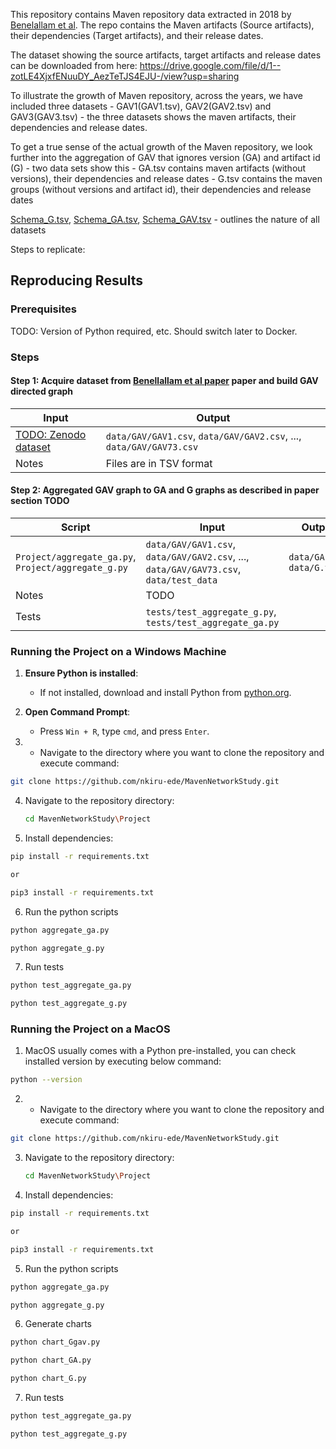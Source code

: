 

This repository contains Maven repository data extracted in 2018 by [Benelallam et al](https://ieeexplore.ieee.org/iel7/8804710/8816727/08816814.pdf). The repo contains the Maven artifacts (Source artifacts), their dependencies (Target artifacts), and their release dates. 

The dataset showing the source artifacts, target artifacts and release dates can be downloaded from here: https://drive.google.com/file/d/1--zotLE4XjxfENuuDY_AezTeTJS4EJU-/view?usp=sharing

To illustrate the growth of Maven repository, across the years, we have included three datasets -  GAV1(GAV1.tsv), GAV2(GAV2.tsv) and GAV3(GAV3.tsv) - the three datasets shows the maven artifacts, their dependencies and release dates.

To get a true sense of the actual growth of the Maven repository, we look further into the aggregation of GAV that ignores version (GA) and artifact id (G) - two data sets show this - GA.tsv contains maven artifacts (without versions), their dependencies and release dates
          - G.tsv contains the maven groups (without versions and artifact id), their dependencies and release dates

[Schema_G.tsv](data/Schema_G.tsv), [Schema_GA.tsv](data/Schema_GA.tsv), [Schema_GAV.tsv](data/Schema_G.tsv)  - outlines the nature of all datasets



Steps to replicate:

## Reproducing Results

### Prerequisites

TODO: Version of Python required, etc. Should switch later to Docker.

### Steps

#### Step 1: Acquire dataset from [Benellallam et al paper](https://ieeexplore.ieee.org/iel7/8804710/8816727/08816814.pdf) paper and build GAV directed graph

| Input | Output |
| --- | --- |
| [TODO: Zenodo dataset](https://ieeexplore.ieee.org/iel7/8804710/8816727/08816814.pdf) | `data/GAV/GAV1.csv`, `data/GAV/GAV2.csv`, ..., `data/GAV/GAV73.csv` |
| Notes | Files are in TSV format |

#### Step 2: Aggregated GAV graph to GA and G graphs as described in paper section TODO

| Script | Input | Output |
| --- | --- | --- |
| `Project/aggregate_ga.py`, `Project/aggregate_g.py` | `data/GAV/GAV1.csv`, `data/GAV/GAV2.csv`, ..., `data/GAV/GAV73.csv`, `data/test_data` | `data/GA.zip`, `data/G.tsv` |
| Notes | TODO |
| Tests | `tests/test_aggregate_g.py`, `tests/test_aggregate_ga.py` |

### Running the Project on a Windows Machine



1. **Ensure Python is installed**:
   - If not installed, download and install Python from [python.org](https://www.python.org/downloads/).


2. **Open Command Prompt**:
   - Press `Win + R`, type `cmd`, and press `Enter`.

3. - Navigate to the directory where you want to clone the repository and execute command: 

```sh
git clone https://github.com/nkiru-ede/MavenNetworkStudy.git
```


4. Navigate to the repository directory:
   ```sh
   cd MavenNetworkStudy\Project
   ```

5. Install dependencies:

```sh
pip install -r requirements.txt

or 

pip3 install -r requirements.txt

```

6. Run the python scripts


```sh
python aggregate_ga.py

```

```sh
python aggregate_g.py

```

7. Run tests

```sh
python test_aggregate_ga.py

```
```sh
python test_aggregate_g.py

```



### Running the Project on a MacOS

1. MacOS usually comes with a Python pre-installed, you can check installed version by executing below command:

```sh
python --version
```

2. - Navigate to the directory where you want to clone the repository and execute command: 

```sh
git clone https://github.com/nkiru-ede/MavenNetworkStudy.git
```


3. Navigate to the repository directory:
   ```sh
   cd MavenNetworkStudy\Project
   ```

4. Install dependencies:

```sh
pip install -r requirements.txt

or 

pip3 install -r requirements.txt

```

5. Run the python scripts


```sh
python aggregate_ga.py

```

```sh
python aggregate_g.py

```

6. Generate charts 

```sh
python chart_Ggav.py

```

```sh
python chart_GA.py

```

```sh
python chart_G.py

```

7. Run tests

```sh
python test_aggregate_ga.py

```
```sh
python test_aggregate_g.py

```
